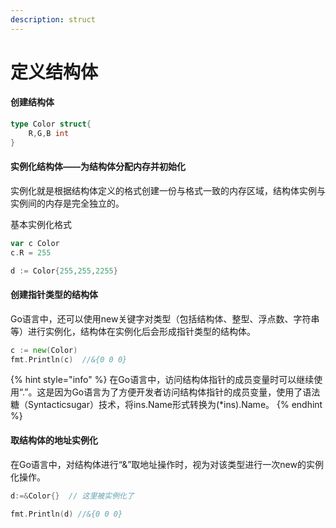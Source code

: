 ```yaml
---
description: struct
---
```


# 定义结构体

#### 创建结构体

```go
type Color struct{
	R,G,B int
}
```

#### 实例化结构体——为结构体分配内存并初始化

实例化就是根据结构体定义的格式创建一份与格式一致的内存区域，结构体实例与实例间的内存是完全独立的。

基本实例化格式

```go
var c Color
c.R = 255

d := Color{255,255,2255}
```

#### 创建指针类型的结构体

Go语言中，还可以使用new关键字对类型（包括结构体、整型、浮点数、字符串等）进行实例化，结构体在实例化后会形成指针类型的结构体。

```go
c := new(Color)
fmt.Println(c)  //&{0 0 0}
```

{% hint style="info" %}
在Go语言中，访问结构体指针的成员变量时可以继续使用“.”。这是因为Go语言为了方便开发者访问结构体指针的成员变量，使用了语法糖（Syntacticsugar）技术，将ins.Name形式转换为\(\*ins\).Name。
{% endhint %}

#### 取结构体的地址实例化

在Go语言中，对结构体进行“&”取地址操作时，视为对该类型进行一次new的实例化操作。

```go
d:=&Color{}  // 这里被实例化了
  
fmt.Println(d) //&{0 0 0}
```

